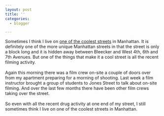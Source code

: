 ```yaml
---
layout: post
title: ''
categories:
  - blogger

---
```


Sometimes I think I live on <a href="http://www.mapquest.com/maps/map.adp?location=UlKD%2bbogggnqkpsV56BqoReRhTJITSlIvbX0orB4g8akPxcB%2buZNsmiLDgmMHSCoVlmcZ1j6bPic2gYowLjv8%2bUA7TH%2fZAtthioX7sjSIH4%3d&amp;address=Jones%20St&amp;city=New%20York&amp;state=NY&amp;zipcode=10014&amp;country=US">one of the coolest streets</a> in Manhattan.  It is definitely one of the more unique Manhattan streets in that the street is only a block long and it is hidden away between Bleecker and West 4th, 6th and 7th Avenues.  But one of the things that make it a cool street is all the recent filming activity.
<br />
<br />Again this morning there was a film crew on-site a couple of doors over from my apartment preparing for a morning of shooting.  Last week a film instructor brought a group of students to Jones Street to talk about on-site filming.  And over the last few months there have been other film crews taking over the street.
<br />
<br />So even with all the recent drug activity at one end of my street, I still sometimes think I live on one of the coolest streets in Manhattan.
<br />
